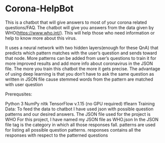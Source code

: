 # Corona-HelpBot

This is a chatbot that will give answers to most of your corona related questions/FAQ. The chatbot will give you answers from the data given by WHO(https://www.who.int/). This will help those who need information or help to know more about this virus.

It uses a neural network with two hidden layers(enough for these QnA) that predicts which pattern matches with the user’s question and sends toward that node. More patterns can be added from user’s questions to train it for more improved results and add more info about coronavirus in the JSON file. The more you train this chatbot the more it gets precise. The advantage of using deep learning is that you don’t have to ask the same question as written in JSON file cause stemmed words from the pattern are matched with user question

Prerequsites:

Python 3
NumPy
nltk
TensorFlow v.1.15 (no GPU required)
tflearn
Training Data:
To feed the data to chatbot I have used json with possible question patterns and our desired answers.
The JSON file used for the project is WHO
For this project, I have named my JSON file as WHO.json
In the JSON file tag is the category in which all those responses fall.
patterns are used for listing all possible question patterns.
responses contains all the responses with respect to the patterned questions
